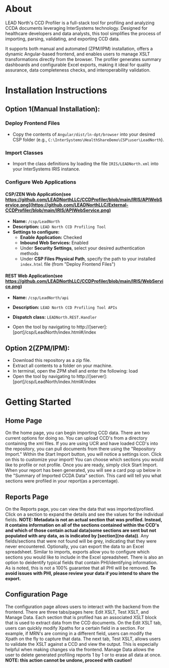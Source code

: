 # About
LEAD North's CCD Profiler is a full-stack tool for profiling and analyzing CCDA documents leveraging InterSystems technology. Designed for healthcare developers and data analysts, this tool simplifies the process of importing, parsing, validating, and exporting CCD data.

It supports both manual and automated (ZPM/IPM) installation, offers a dynamic Angular-based frontend, and enables users to manage XSLT transformations directly from the browser. The profiler generates summary dashboards and configurable Excel exports, making it ideal for quality assurance, data completeness checks, and interoperability validation.

# Installation Instructions

## Option 1(Manual Installation):
### Deploy Frontend Files
- Copy the contents of `Angular/dist/ln-dpt/browser` into your desired CSP folder (e.g., `C:\InterSystems\HealthShareDemo\CSP\user\LeadNorth`).

### Import Classes
- Import the class definitions by loading the file `IRIS/LEADNorth.xml` into your InterSystems IRIS instance.

### Configure Web Applications

#### CSP/ZEN Web Application(see https://github.com/LEADNorthLLC/CCDProfiler/blob/main/IRIS/APIWebService.png](https://github.com/LEADNorthLLC/External-CCDProfiler/blob/main/IRIS/APIWebService.png)
- **Name:** `/csp/LeadNorth`
- **Description:** `LEAD North CCD Profiling Tool`
- **Settings to configure:**
  - **Enable Application:** Checked
  - **Inbound Web Services:** Enabled
  - Under **Security Settings**, select your desired authentication methods
  - Under **CSP Files Physical Path**, specify the path to your installed `index.html` file (from "Deploy Frontend Files")

#### REST Web Application(see https://github.com/LEADNorthLLC/CCDProfiler/blob/main/IRIS/WebService.png)
- **Name:** `/csp/LeadNorth/api`
- **Description:** `LEAD North CCD Profiling Tool APIs`
- **Dispatch class:** `LEADNorth.REST.Handler`

- Open the tool by navigating to http://[server]:[port]/csp/LeadNorth/index.html#/index
  
## Option 2(ZPM/IPM):
- Download this repository as a zip file.
- Extract all contents to a folder on your machine.
- In terminal, open the ZPM shell and enter the following: load <path to extracted folder>
- Open the tool by navigating to http://[server]:[port]/csp/LeadNorth/index.html#/index


# Getting Started

## Home Page
On the home page, you can begin importing CCD data. There are two current options for doing so. You can upload CCD's from a directory containing the xml files. If you are using UCR and have loaded CCD's into the repository, you can pull documents from there using the "Repository Import." Within the Start Import button, you will notice a settings icon. Click on this to customize your import! You can choose which sections you would like to profile or not profile. Once you are ready, simply click Start Import. When your report has been generated, you will see a card pop up below in the "Summary of Imported CCDA Data" section. This card will tell you what sections were profiled in your report(as a percentage).

## Reports Page
On the Reports page, you can view the data that was imported/profiled. Click on a section to expand the details and see the values for the individual fields. **NOTE: Metadata is not an actual section that was profiled. Instead, it contains information on all of the sections contained within the CCD's and which of those contain actual data(some sections are sent but not populated with any data, as is indicated by [section](no data))**. Any fields/sections that were not found will be grey, indicating that they were never encountered. Optionally, you can export the data to an Excel spreadsheet. Similar to imports, exports allow you to configure which sections you would like to include in the Excel spreadsheet. There is also an option to deidentify typical fields that contain PHI/identifying information. As is noted, this is not a 100% guarantee that all PHI will be removed. **To avoid issues with PHI, please review your data if you intend to share the export.**

## Configuration Page
The configuration page allows users to interact with the backend from the frontend. There are three tabs/pages here: Edit XSLT, Test XSLT, and Manage Data. Each section that is profiled has an associated XSLT block that is used to extract data from the CCD documents. On the Edit XSLT tab, users can quickly modify Xpaths for a certain field in a section. For example, if MRN's are coming in a different field, users can modify the Xpath on the fly to capture that data. The next tab, Test XSLT, allows users to validate the XSLT against a CCD and view the output. This is especially helpful when making changes via the frontend. Manage Data allows the user to delete generated profiling reports 1 by 1 or to erase all data at once. **NOTE: this action cannot be undone, proceed with caution!**
